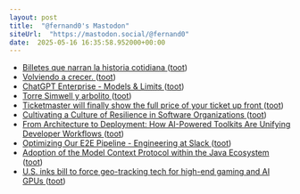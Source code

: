 ```yaml
---
layout: post
title:  "@fernand0's Mastodon"
siteUrl:  "https://mastodon.social/@fernand0"
date:  2025-05-16 16:35:58.952000+00:00
---
```

*  [Billetes que narran la historia cotidiana ](https://www.elcomercio.es/culturas/museo-ferrocarril-asturias-donacion-tickets-transporte-20250511085414-nt.htm) ([toot](https://mastodon.social/@fernand0/114518481892208442))
*  [Volviendo a crecer. ](https://avecesunafoto.wordpress.com/2025/05/15/volviendo-a-crecer) ([toot](https://mastodon.social/@fernand0/114518436266638046))
*  [ChatGPT Enterprise - Models &amp; Limits   ](https://help.openai.com/en/articles/11165333-chatgpt-enterprise-models-limits) ([toot](https://mastodon.social/@fernand0/114518191895060301))
*  [Torre Simwell y arbolito ](https://www.flickr.com/photos/fernand0/54479494124) ([toot](https://mastodon.social/@fernand0/114517992821840829))
*  [Ticketmaster will finally show the full price of your ticket up front ](https://www.theverge.com/news/665087/ticketmaster-all-in-prices-junk-fee) ([toot](https://mastodon.social/@fernand0/114517923272282990))
*  [Cultivating a Culture of Resilience in Software Organizations ](https://www.infoq.com/news/2025/05/resilience-software-organization) ([toot](https://mastodon.social/@fernand0/114517719114431570))
*  [From Architecture to Deployment: How AI-Powered Toolkits Are Unifying Developer Workflows ](https://www.infoq.com/news/2025/05/ai-toolkit-unify-workflows) ([toot](https://mastodon.social/@fernand0/114517539252434215))
*  [Optimizing Our E2E Pipeline - Engineering at Slack ](https://slack.engineering/speedup-e2e-testing) ([toot](https://mastodon.social/@fernand0/114517178548223017))
*  [Adoption of the Model Context Protocol within the Java Ecosystem ](https://www.infoq.com/news/2025/05/mcp-within-java-ecosystem) ([toot](https://mastodon.social/@fernand0/114517071959249575))
*  [U.S. inks bill to force geo-tracking tech for high-end gaming and AI GPUs ](https://www.tomshardware.com/pc-components/gpus/u-s-inks-bill-to-force-geo-tracking-tech-for-gpus-and-servers-high-end-gaming-gpus-also-subject-to-trackin) ([toot](https://mastodon.social/@fernand0/114516730009073922))
